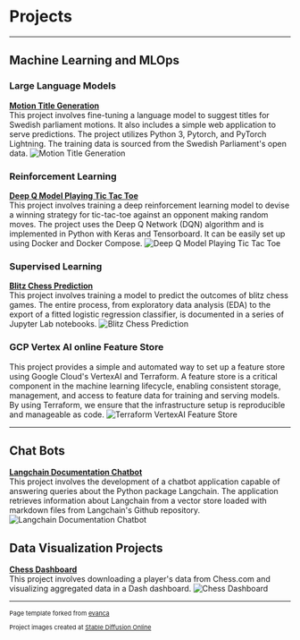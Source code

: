 # Projects

---

## Machine Learning and MLOps

### Large Language Models

**[Motion Title Generation](https://github.com/erikgrip/swedish_parliament_motion_summarization)**  
This project involves fine-tuning a language model to suggest titles for Swedish parliament motions. It also includes a simple web application to serve predictions. The project utilizes Python 3, Pytorch, and PyTorch Lightning. The training data is sourced from the Swedish Parliament's open data.
![Motion Title Generation](images/swedish_parliament_motion_summarization.jpg?raw=true)

### Reinforcement Learning

**[Deep Q Model Playing Tic Tac Toe](https://erikgrip.github.io/tictactoe_reinforcement_learning/)**  
This project involves training a deep reinforcement learning model to devise a winning strategy for tic-tac-toe against an opponent making random moves. The project uses the Deep Q Network (DQN) algorithm and is implemented in Python with Keras and Tensorboard. It can be easily set up using Docker and Docker Compose.
![Deep Q Model Playing Tic Tac Toe](images/tictactoe_reinforcement_learning.jpg?raw=true)

### Supervised Learning

**[Blitz Chess Prediction](https://erikgrip.github.io/chess_prediction/)**  
This project involves training a model to predict the outcomes of blitz chess games. The entire process, from exploratory data analysis (EDA) to the export of a fitted logistic regression classifier, is documented in a series of Jupyter Lab notebooks.
![Blitz Chess Prediction](images/chess_prediction.jpg?raw=true)

### GCP Vertex AI online Feature Store
This project provides a simple and automated way to set up a feature store using Google Cloud's VertexAI and Terraform. A feature store is a critical component in the machine learning lifecycle, enabling consistent storage, management, and access to feature data for training and serving models. By using Terraform, we ensure that the infrastructure setup is reproducible and manageable as code.
![Terraform VertexAI Feature Store](images/terraform_vertexai_feature_store.jpg?raw=true)

---

## Chat Bots

**[Langchain Documentation Chatbot](https://github.com/erikgrip/langchain_docs_chatbot)**  
This project involves the development of a chatbot application capable of answering queries about the Python package Langchain. The application retrieves information about Langchain from a vector store loaded with markdown files from Langchain's Github repository.
![Langchain Documentation Chatbot](images/langchain_docs_chatbot.jpg?raw=true)

## Data Visualization Projects

**[Chess Dashboard](https://erikgrip.github.io/chess_dashboard/)**  
This project involves downloading a player's data from Chess.com and visualizing aggregated data in a Dash dashboard.
![Chess Dashboard](images/chess_dashboard.png?raw=true)

---
<p style="font-size:11px">Page template forked from <a href="https://github.com/evanca/quick-portfolio">evanca</a></p>
<p style="font-size:11px">Project images created at <a href="https://stablediffusionweb.com/">Stable Diffusion Online</a></p>
<!-- Remove above line if you don't want to attribute -->